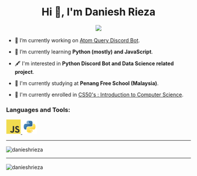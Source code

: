 <h1 align="center">Hi 👋, I'm Daniesh Rieza</h1>
<p align="center">
<a href="https://github.com/DenverCoder1/readme-typing-svg">
<img src="https://readme-typing-svg.herokuapp.com?font=source+code+pro&color=%23E2F75F&size=25&lines=Been+writing+code+since+2021)(https://git.io/typing-svg">
</a>
</p>

- 🔭 I’m currently working on [Atom Query Discord Bot](https://github.com/danieshrieza/Atom-Query-Discord-Bot).

- 🌱 I’m currently learning **Python (mostly) and JavaScript**.

- 🖋️ I'm interested in **Python Discord Bot and Data Science related project**.

- 📖 I'm currently studying at **Penang Free School (Malaysia)**.

- 📝 I'm currently enrolled in [CS50's : Introduction to Computer Science](https://learning.edx.org/course/course-v1:HarvardX+CS50+X/home).


<p align="left"></p>


<h3 align="left">Languages and Tools:</h3>
<p align="left">


<a href="https://developer.mozilla.org/en-US/docs/Web/JavaScript" target="_blank" rel="noreferrer"> 
<img src="https://raw.githubusercontent.com/devicons/devicon/master/icons/javascript/javascript-original.svg" alt="javascript" width="40" height="40"/> </a> <a href="https://www.python.org" target="_blank" rel="noreferrer"><img src="https://raw.githubusercontent.com/devicons/devicon/master/icons/python/python-original.svg" alt="python" width="40" height="40"/>


</a> 
</p>


---


<p><img align="center" src="https://github-readme-stats.vercel.app/api?username=danieshrieza&show_icons=true&locale=en&count_private=true&theme=onedark&hide=issues,contribs" alt="danieshrieza" /></p>


---


<p><img align="center" src="https://github-readme-streak-stats.herokuapp.com/?user=danieshrieza&theme=dark" alt="danieshrieza" /></p>
